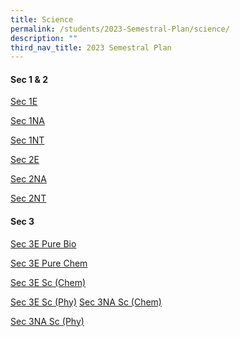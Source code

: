 ```yaml
---
title: Science
permalink: /students/2023-Semestral-Plan/science/
description: ""
third_nav_title: 2023 Semestral Plan
---
```

#### Sec 1 & 2

[Sec 1E](/files/Semestral%20Plan/Science/2023%20Sem%201%20Plan%20for%201E%20Science.pdf)

[Sec 1NA](/files/Semestral%20Plan/Science/2023%20Sem%201%20Plan%20for%201N(A)%20Science.pdf)

[Sec 1NT](/files/Semestral%20Plan/Science/2023%20Sem%201%20Plan%20for%201N(T)%20Science.pdf)

[Sec 2E](/files/Semestral%20Plan/Science/2023%20Sem%201%20Plan%20for%202E%20Science.pdf)

[Sec 2NA](/files/Semestral%20Plan/Science/2023%20Sem%201%20Plan%20for%202N(A)%20Science.pdf)

[Sec 2NT](/files/Semestral%20Plan/Science/2023%20Sem%201%20Plan%20for%202N(T)%20Science.pdf)

#### Sec 3

[Sec 3E Pure Bio](/files/Semestral%20Plan/Science/2023%20Sem%201%20Plan%20for%203E%20Pure%20Bio%20.pdf)

[Sec 3E Pure Chem](/files/Semestral%20Plan/Science/2023%20Sem%201%20Plan%20for%203E%20Pure%20Chem.pdf)

[Sec 3E Sc (Chem)](/files/Semestral%20Plan/Science/2023%20Sem%201%20Plan%20for%203E%20Sc%20(Chem).pdf)

[Sec 3E Sc (Phy)](/files/Semestral%20Plan/Science/2023%20Sem%201%20Plan%20for%203E%20Sc%20(Phy).pdf)
[Sec 3NA Sc (Chem)](/files/Semestral%20Plan/Science/2023%20Sem%201%20Plan%20for%203N(A)%20Sc%20Chem)

[Sec 3NA Sc (Phy)](/files/Semestral%20Plan/Science/2023%20Sem%201%20Plan%20for%203N(A)%20Sc%20(Phy).pdf)



